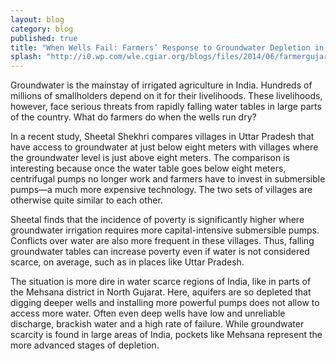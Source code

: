 ```yaml
---
layout: blog
category: blog
published: true
title: "When Wells Fail: Farmers’ Response to Groundwater Depletion in India"
splash: "http://i0.wp.com/wle.cgiar.org/blogs/files/2014/06/farmergujarat.png?resize=300%2C400"
---
```



Groundwater is the mainstay of irrigated agriculture in India. Hundreds of millions of smallholders depend on it for their livelihoods. These livelihoods, however, face serious threats from rapidly falling water tables in large parts of the country. What do farmers do when the wells run dry?

In a recent study, Sheetal Shekhri compares villages in Uttar Pradesh that have access to groundwater at just below eight meters with villages where the groundwater level is just above eight meters.  The comparison is interesting because once the water table goes below eight meters, centrifugal pumps no longer work and farmers have to invest in submersible pumps—a much more expensive technology. The two sets of villages are otherwise quite similar to each other.

Sheetal finds that the incidence of poverty is significantly higher where groundwater irrigation requires more capital-intensive submersible pumps. Conflicts over water are also more frequent in these villages. Thus, falling groundwater tables can increase poverty even if water is not considered scarce, on average, such as in places like Uttar Pradesh.

The situation is more dire in water scarce regions of India, like in parts of the Mehsana district in North Gujarat. Here, aquifers are so depleted that digging deeper wells and installing more powerful pumps does not allow to access more water.  Often even deep wells have low and unreliable discharge, brackish water and a high rate of failure. While groundwater scarcity is found in large areas of India, pockets like Mehsana represent the more advanced stages of depletion.
